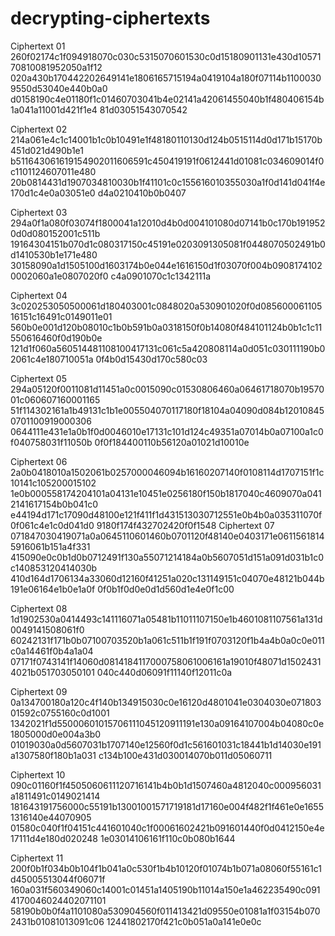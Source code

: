 # decrypting-ciphertexts



Ciphertext 01
260f02174c1f094918070c030c5315070601530c0d15180901131e430d1057170810081952050a1f12
020a430b170442202649141e1806165715194a0419104a180f07114b11000309550d53040e440b0a0
d0158190c4e01180f1c01460703041b4e02141a42061455040b1f480406154b1a041a11001d421f1e4
81d03051543070542

Ciphertext 02
214a061e4c1c14001b1c0b10491e1f48180110130d124b0515114d0d171b15170b451d021d490b1e1
b511643061619154902011606591c450419191f0612441d01081c034609014f0c1101124607011e480
20b0814431d1907034810030b1f41101c0c155616010355030a1f0d141d041f4e170d1c4e0a03051e0
d4a0210410b0b0407

Ciphertext 03
294a0f1a080f03074f1800041a12010d4b0d004101080d07141b0c170b1919520d0d080152001c511b
19164304151b070d1c080317150c45191e0203091305081f0448070502491b0d1410530b1e171e480
30158090a1d1505100d1603174b0e044e1616150d1f03070f004b09081741020002060a1e0807020f0
c4a0901070c1c1342111a

Ciphertext 04
3c020253050500061d180403001c0848020a530901020f0d08560006110516151c16491c0149011e01
560b0e001d120b08010c1b0b591b0a0318150f0b14080f484101124b0b1c1c11550616460f0d190b0e
121d1f060a560514481108100417131c061c5a420808114a0d051c030111190b02061c4e180710051a
0f4b0d15430d170c580c03

Ciphertext 05
294a05120f0011081d11451a0c0015090c01530806460a06461718070b1957001c060607160001165
51f114302161a1b49131c1b1e005504070117180f18104a04090d084b120108450701100919000306
0644111e431e1a0b1f0d0046010e17131c101d124c49351a07014b0a07100a1c0f040758031f11050b
0f0f184400110b56120a01021d10010e

Ciphertext 06
2a0b0418010a1502061b0257000046094b16160207140f0108114d1707151f1c10141c105200015102
1e0b000558174204101a04131e10451e0256180f150b1817040c4609070a0412141617154b0b041c0
e44194d171c17090d48100e121f411f1d431513030712551e0b4b0a035311070f0f061c4e1c0d041d0
9180f174f432702420f0f1548
Ciphertext 07
071847030419071a0a0645110601460b0701120f48140e0403171e06115618145916061b151a4f331
415090e0c0b1d0b0712491f130a55071214184a0b5607051d151a091d031b1c0c140853120414030b
410d164d1706134a33060d12160f41251a020c131149151c04070e48121b044b191e06164e1b0e1a0f
0f0b1f0d0e0d1d560d1e4e0f1c00

Ciphertext 08
1d1902530a0414493c141116071a05481b11011107150e1b4601081107561a131d0049141508061f0
60242131f171b0b07100703520b1a061c511b1f191f0703120f1b4a4b0a0c0e011c0a14461f0b4a1a04
07171f0743141f14060d0814184117000758061006161a19010f48071d15024314021b051703050101
040c440d06091f11140f12011c0a

Ciphertext 09
0a134700180a120c4f140b134915030c0e16120d4801041e0304030e07180301592c0755160c0d1001
1342021f1d55000601015706111045120911191e130a09164107004b04080c0e1805000d0e004a3b0
01019030a0d5607031b1707140e12560f0d1c561601031c18441b1d14030e191a1307580f180b1a031
c134b100e431d030014070b011d05060711

Ciphertext 10
090c01160f1f4505060611120716141b4b0b1d1507460a4812040c000956031a1811491c0149021414
181643191756000c55191b13001001571719181d17160e004f482f1f461e0e16551316140e44070905
01580c040f1f04151c441601040c1f00061602421b091601440f0d0412150e4e17111d4e180d020248
1e03014106161f110c0b080b1644

Ciphertext 11
200f0b1f034b0b104f1b041a0c530f1b4b10120f01074b1b071a08060f55161c1d45005513044f06071f
160a031f560349060c14001c01451a1405190b11014a150e1a462235490c0914170046024402071101
58190b0b0f4a1101080a530904560f011413421d09550e01081a1f03154b0702431b01081013091c06
12441802170f421c0b051a0a141e0e0c
